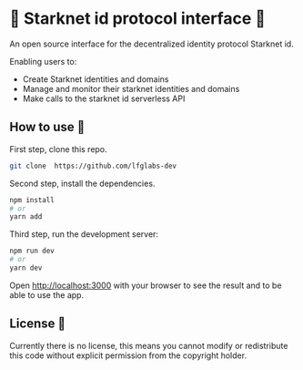 # 🌴 Starknet id protocol interface 🌴

An open source interface for the decentralized identity protocol Starknet id.

Enabling users to:

- Create Starknet identities and domains
- Manage and monitor their starknet identities and domains
- Make calls to the starknet id serverless API

## How to use 🌴

First step, clone this repo.

```bash
git clone  https://github.com/lfglabs-dev
```

Second step, install the dependencies.

```bash
npm install
# or
yarn add
```

Third step, run the development server:

```bash
npm run dev
# or
yarn dev
```

Open [http://localhost:3000](http://localhost:3000) with your browser to see the result and to be able to use the app.

## License 🌴

Currently there is no license, this means you cannot modify or redistribute this code without explicit permission from the copyright holder.
